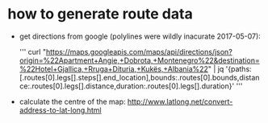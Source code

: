 # how to generate route data

- get directions from google (polylines were wildly inacurate 2017-05-07):

  '''
  curl "https://maps.googleapis.com/maps/api/directions/json?origin=%22Apartment+Angie,+Dobrota,+Montenegro%22&destination=%22Hotel+Gjallica,+Rruga+Dituria,+Kukës,+Albania%22" | jq '{paths:[.routes[0].legs[].steps[].end_location],bounds:.routes[0].bounds,distance:.routes[0].legs[].distance,duration:.routes[0].legs[].duration}'
  '''

- calculate the centre of the map: http://www.latlong.net/convert-address-to-lat-long.html